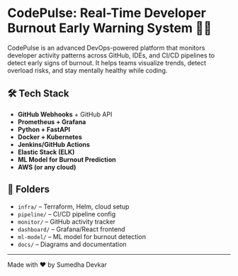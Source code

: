 # CodePulse: Real-Time Developer Burnout Early Warning System 🚦🧠

CodePulse is an advanced DevOps-powered platform that monitors developer activity patterns across GitHub, IDEs, and CI/CD pipelines to detect early signs of burnout. It helps teams visualize trends, detect overload risks, and stay mentally healthy while coding.

## 🛠 Tech Stack

- **GitHub Webhooks** + GitHub API
- **Prometheus + Grafana**
- **Python + FastAPI**
- **Docker + Kubernetes**
- **Jenkins/GitHub Actions**
- **Elastic Stack (ELK)**
- **ML Model for Burnout Prediction**
- **AWS (or any cloud)**

## 📁 Folders
- `infra/` – Terraform, Helm, cloud setup
- `pipeline/` – CI/CD pipeline config
- `monitor/` – GitHub activity tracker
- `dashboard/` – Grafana/React frontend
- `ml-model/` – ML model for burnout detection
- `docs/` – Diagrams and documentation

---
Made with ❤️ by Sumedha Devkar
